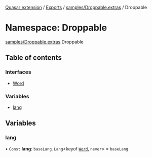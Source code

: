 [Quasar extension](../index.md) / [Exports](../modules.md) / [samples/Droppable.extras](samples_Droppable_extras.md) / Droppable

# Namespace: Droppable

[samples/Droppable.extras](samples_Droppable_extras.md).Droppable

## Table of contents

### Interfaces

- [Word](../interfaces/samples_Droppable_extras.Droppable.Word.md)

### Variables

- [lang](samples_Droppable_extras.Droppable.md#lang)

## Variables

### lang

• `Const` **lang**: `baseLang.Lang`<keyof [`Word`](../interfaces/samples_Droppable_extras.Droppable.Word.md), `never`\> = `baseLang`
